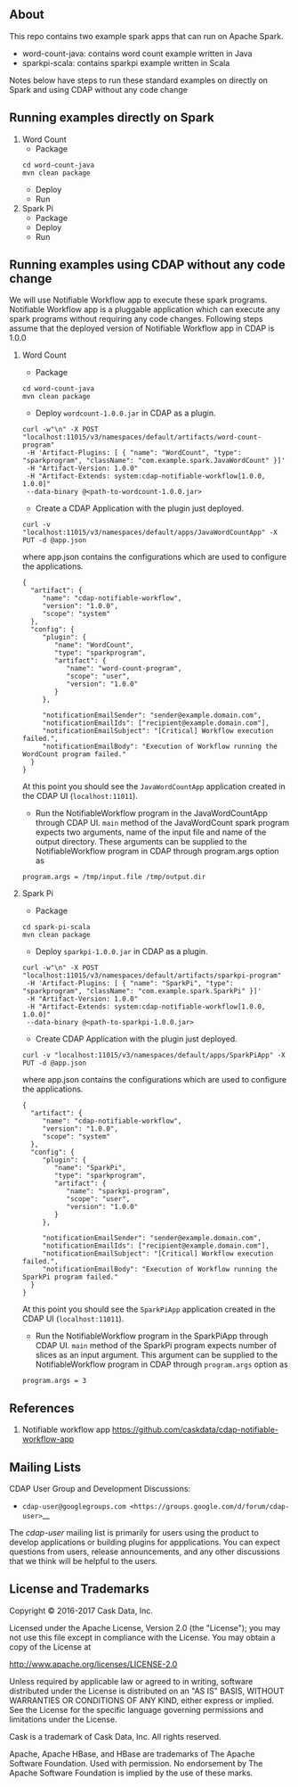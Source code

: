 ## About
This repo contains two example spark apps that can run on Apache Spark. 
  - word-count-java: contains word count example written in Java 
  - sparkpi-scala: contains sparkpi example written in Scala

Notes below have steps to run these standard examples on directly on Spark and using CDAP without any code change
  
  
## Running examples directly on Spark

1. Word Count
   - Package 
   ```
   cd word-count-java
   mvn clean package
   ``` 
   - Deploy 
   - Run
2. Spark Pi
    - Package 
    - Deploy 
    - Run
 
## Running examples using CDAP without any code change

We will use Notifiable Workflow app to execute these spark programs. Notifiable Workflow app is
a pluggable application which can execute any spark programs without requiring any code changes.
Following steps assume that the deployed version of Notifiable Workflow app in CDAP is 1.0.0

1. Word Count 
   - Package  
    ```
    cd word-count-java
    mvn clean package
    ```

   - Deploy `wordcount-1.0.0.jar` in CDAP as a plugin.
    ```
    curl -w"\n" -X POST "localhost:11015/v3/namespaces/default/artifacts/word-count-program"
     -H 'Artifact-Plugins: [ { "name": "WordCount", "type": "sparkprogram", "className": "com.example.spark.JavaWordCount" }]'
     -H "Artifact-Version: 1.0.0"
     -H "Artifact-Extends: system:cdap-notifiable-workflow[1.0.0, 1.0.0]"
     --data-binary @<path-to-wordcount-1.0.0.jar>
    ```

   - Create a CDAP Application with the plugin just deployed.
    ```
    curl -v "localhost:11015/v3/namespaces/default/apps/JavaWordCountApp" -X PUT -d @app.json
    ```

    where app.json contains the configurations which are used to configure the applications.
    ```
    {
      "artifact": {
         "name": "cdap-notifiable-workflow",
         "version": "1.0.0",
         "scope": "system"
      },
      "config": {
         "plugin": {
            "name": "WordCount",
            "type": "sparkprogram",
            "artifact": {
               "name": "word-count-program",
               "scope": "user",
               "version": "1.0.0"
            }
         },

         "notificationEmailSender": "sender@example.domain.com",
         "notificationEmailIds": ["recipient@example.domain.com"],
         "notificationEmailSubject": "[Critical] Workflow execution failed.",
         "notificationEmailBody": "Execution of Workflow running the WordCount program failed."
      }
    }
    ```

    At this point you should see the `JavaWordCountApp` application created in the CDAP UI (`localhost:11011`).

   - Run the NotifiableWorkflow program in the JavaWordCountApp through CDAP UI. `main` method of the JavaWordCount
   spark program expects two arguments, name of the input file and name of the output directory. These arguments
   can be supplied to the NotifiableWorkflow program in CDAP through program.args option as
   ```
   program.args = /tmp/input.file /tmp/output.dir
   ```
   
2. Spark Pi 
   - Package 
    ```
    cd spark-pi-scala
    mvn clean package
    ```

   - Deploy `sparkpi-1.0.0.jar` in CDAP as a plugin.
    ```
    curl -w"\n" -X POST "localhost:11015/v3/namespaces/default/artifacts/sparkpi-program"
     -H 'Artifact-Plugins: [ { "name": "SparkPi", "type": "sparkprogram", "className": "com.example.spark.SparkPi" }]'
     -H "Artifact-Version: 1.0.0"
     -H "Artifact-Extends: system:cdap-notifiable-workflow[1.0.0, 1.0.0]"
     --data-binary @<path-to-sparkpi-1.0.0.jar>
    ```

   - Create CDAP Application with the plugin just deployed.
    ```
    curl -v "localhost:11015/v3/namespaces/default/apps/SparkPiApp" -X PUT -d @app.json
    ```

    where app.json contains the configurations which are used to configure the applications.
    ```
    {
      "artifact": {
         "name": "cdap-notifiable-workflow",
         "version": "1.0.0",
         "scope": "system"
      },
      "config": {
         "plugin": {
            "name": "SparkPi",
            "type": "sparkprogram",
            "artifact": {
               "name": "sparkpi-program",
               "scope": "user",
               "version": "1.0.0"
            }
         },

         "notificationEmailSender": "sender@example.domain.com",
         "notificationEmailIds": ["recipient@example.domain.com"],
         "notificationEmailSubject": "[Critical] Workflow execution failed.",
         "notificationEmailBody": "Execution of Workflow running the SparkPi program failed."
      }
    }
    ```

    At this point you should see the `SparkPiApp` application created in the CDAP UI (`localhost:11011`).

   - Run the NotifiableWorkflow program in the SparkPiApp through CDAP UI. `main` method of the SparkPi program
    expects number of slices as an input argument. This argument can be supplied to the NotifiableWorkflow program
    in CDAP through `program.args` option as
    ```
    program.args = 3
    ```
   
   
## References 
1. Notifiable workflow app https://github.com/caskdata/cdap-notifiable-workflow-app
      
## Mailing Lists

CDAP User Group and Development Discussions:

- `cdap-user@googlegroups.com <https://groups.google.com/d/forum/cdap-user>`__

The *cdap-user* mailing list is primarily for users using the product to develop
applications or building plugins for appplications. You can expect questions from 
users, release announcements, and any other discussions that we think will be helpful 
to the users.

## License and Trademarks

Copyright © 2016-2017 Cask Data, Inc.

Licensed under the Apache License, Version 2.0 (the "License"); you may not use this file except
in compliance with the License. You may obtain a copy of the License at

http://www.apache.org/licenses/LICENSE-2.0

Unless required by applicable law or agreed to in writing, software distributed under the 
License is distributed on an "AS IS" BASIS, WITHOUT WARRANTIES OR CONDITIONS OF ANY KIND, 
either express or implied. See the License for the specific language governing permissions 
and limitations under the License.

Cask is a trademark of Cask Data, Inc. All rights reserved.

Apache, Apache HBase, and HBase are trademarks of The Apache Software Foundation. Used with
permission. No endorsement by The Apache Software Foundation is implied by the use of these marks.
